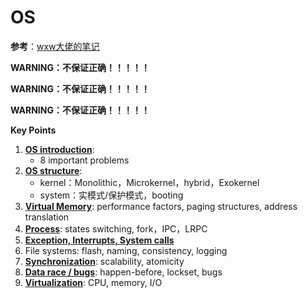# OS

**参考**：[wxw大佬的笔记](https://github.com/lingxu-wxw/SE_Notes/blob/master/Operating%20System%20-%20%E6%93%8D%E4%BD%9C%E7%B3%BB%E7%BB%9F.md)



**WARNING：不保证正确！！！！！**

**WARNING：不保证正确！！！！！**

**WARNING：不保证正确！！！！！**



**Key Points**

1. [**OS introduction**](https://github.com/592McAvoy/Review/blob/master/%E6%93%8D%E4%BD%9C%E7%B3%BB%E7%BB%9F/OS%20introduction.md): 
   - 8 important problems
2. [**OS structure**](https://github.com/592McAvoy/Review/blob/master/%E6%93%8D%E4%BD%9C%E7%B3%BB%E7%BB%9F/OS%20structure.md): 
   - kernel：Monolithic，Microkernel，hybrid，Exokernel
   - system：实模式/保护模式，booting
3. [**Virtual Memory**](https://github.com/592McAvoy/Review/blob/master/%E6%93%8D%E4%BD%9C%E7%B3%BB%E7%BB%9F/Virtual%20Memory.md): performance factors, paging structures, address translation
4. [**Process**](https://github.com/592McAvoy/Review/blob/master/%E6%93%8D%E4%BD%9C%E7%B3%BB%E7%BB%9F/Process.md): states switching, fork，IPC，LRPC
5. [**Exception, Interrupts, System calls**](https://github.com/592McAvoy/Review/blob/master/%E6%93%8D%E4%BD%9C%E7%B3%BB%E7%BB%9F/Exception%2CInterrupts%2CSystem%20calls.md)
6. File systems: flash, naming, consistency, logging
7. [**Synchronization**](https://github.com/592McAvoy/Review/blob/master/%E6%93%8D%E4%BD%9C%E7%B3%BB%E7%BB%9F/Synchronization.md): scalability, atomicity 
8. [**Data race / bugs**](https://github.com/592McAvoy/Review/blob/master/操作系统/Bug%26Race.md): happen-before, lockset, bugs 
9. [**Virtualization**](https://github.com/592McAvoy/Review/blob/master/操作系统/Virtualization.md): CPU, memory, I/O

